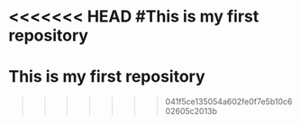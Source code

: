 <<<<<<< HEAD
#This is my first repository
=======
# This is my first repository
>>>>>>> 041f5ce135054a602fe0f7e5b10c602605c2013b
